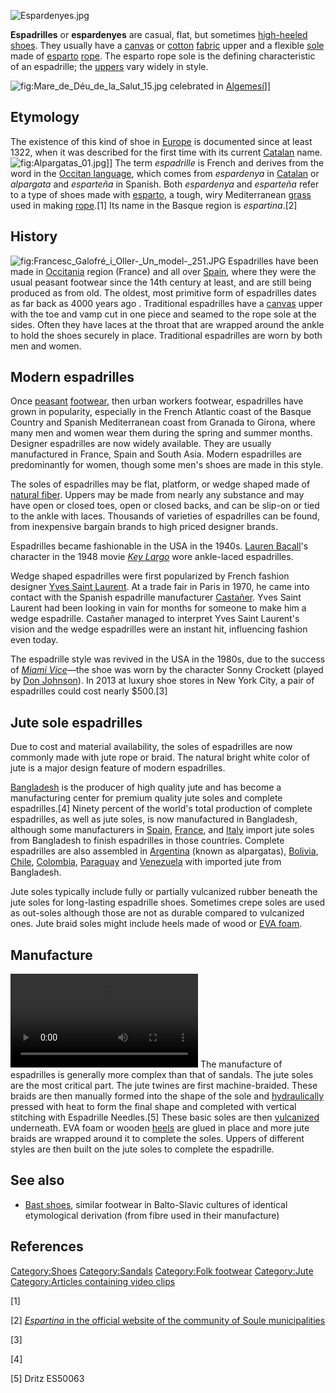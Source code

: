 ![](Espardenyes.jpg "Espardenyes.jpg")

**Espadrilles** or **espardenyes** are casual, flat, but sometimes
[high-heeled](High-heeled_footwear "wikilink")
[shoes](shoes "wikilink"). They usually have a
[canvas](canvas "wikilink") or [cotton](cotton "wikilink")
[fabric](Textile "wikilink") upper and a flexible
[sole](Sole_(shoe) "wikilink") made of [esparto](esparto "wikilink")
[rope](rope "wikilink"). The esparto rope sole is the defining
characteristic of an espadrille; the [uppers](Upper_(shoe) "wikilink")
vary widely in style.

![](Mare_de_Déu_de_la_Salut_15.jpg "fig:Mare_de_Déu_de_la_Salut_15.jpg")
celebrated in [Algemesí](Algemesí "wikilink")\]\]

## Etymology

The existence of this kind of shoe in [Europe](Europe "wikilink") is
documented since at least 1322, when it was described for the first time
with its current [Catalan](Catalan_language "wikilink") name.
![](Alpargatas_01.jpg "fig:Alpargatas_01.jpg")\]\] The term *espadrille*
is French and derives from the word in the [Occitan
language](Occitan_language "wikilink"), which comes from *espardenya* in
[Catalan](Catalan_language "wikilink") or *alpargata* and *esparteña* in
Spanish. Both *espardenya* and *esparteña* refer to a type of shoes made
with [esparto](esparto "wikilink"), a tough, wiry Mediterranean
[grass](grass "wikilink") used in making [rope](rope "wikilink").[1] Its
name in the Basque region is *espartina*.[2]

## History

![](Francesc_Galofré_i_Oller-_Un_model-_251.JPG "fig:Francesc_Galofré_i_Oller-_Un_model-_251.JPG")
Espadrilles have been made in [Occitania](Occitania "wikilink") region
(France) and all over [Spain](Spain "wikilink"), where they were the
usual peasant footwear since the 14th century at least, and are still
being produced as from old. The oldest, most primitive form of
espadrilles dates as far back as 4000 years ago . Traditional
espadrilles have a [canvas](canvas "wikilink") upper with the toe and
vamp cut in one piece and seamed to the rope sole at the sides. Often
they have laces at the throat that are wrapped around the ankle to hold
the shoes securely in place. Traditional espadrilles are worn by both
men and women.

## Modern espadrilles

Once [peasant](peasant "wikilink") [footwear](footwear "wikilink"), then
urban workers footwear, espadrilles have grown in popularity, especially
in the French Atlantic coast of the Basque Country and Spanish
Mediterranean coast from Granada to Girona, where many men and women
wear them during the spring and summer months. Designer espadrilles are
now widely available. They are usually manufactured in France, Spain and
South Asia. Modern espadrilles are predominantly for women, though some
men's shoes are made in this style.

The soles of espadrilles may be flat, platform, or wedge shaped made of
[natural fiber](natural_fiber "wikilink"). Uppers may be made from
nearly any substance and may have open or closed toes, open or closed
backs, and can be slip-on or tied to the ankle with laces. Thousands of
varieties of espadrilles can be found, from inexpensive bargain brands
to high priced designer brands.

Espadrilles became fashionable in the USA in the 1940s. [Lauren
Bacall](Lauren_Bacall "wikilink")'s character in the 1948 movie *[Key
Largo](Key_Largo_(film) "wikilink")* wore ankle-laced espadrilles.

Wedge shaped espadrilles were first popularized by French fashion
designer [Yves Saint Laurent](Yves_Saint_Laurent_(designer) "wikilink").
At a trade fair in Paris in 1970, he came into contact with the Spanish
espadrille manufacturer [Castañer](Castañer "wikilink"). Yves Saint
Laurent had been looking in vain for months for someone to make him a
wedge espadrille. Castañer managed to interpret Yves Saint Laurent's
vision and the wedge espadrilles were an instant hit, influencing
fashion even today.

The espadrille style was revived in the USA in the 1980s, due to the
success of *[Miami Vice](Miami_Vice "wikilink")*—the shoe was worn by
the character Sonny Crockett (played by [Don
Johnson](Don_Johnson "wikilink")). In 2013 at luxury shoe stores in New
York City, a pair of espadrilles could cost nearly $500.[3]

## Jute sole espadrilles

Due to cost and material availability, the soles of espadrilles are now
commonly made with jute rope or braid. The natural bright white color of
jute is a major design feature of modern espadrilles.

[Bangladesh](Bangladesh "wikilink") is the producer of high quality jute
and has become a manufacturing center for premium quality jute soles and
complete espadrilles.[4] Ninety percent of the world's total production
of complete espadrilles, as well as jute soles, is now manufactured in
Bangladesh, although some manufacturers in [Spain](Spain "wikilink"),
[France](France "wikilink"), and [Italy](Italy "wikilink") import jute
soles from Bangladesh to finish espadrilles in those countries. Complete
espadrilles are also assembled in [Argentina](Argentina "wikilink")
(known as alpargatas), [Bolivia](Bolivia "wikilink"),
[Chile](Chile "wikilink"), [Colombia](Colombia "wikilink"),
[Paraguay](Paraguay "wikilink") and [Venezuela](Venezuela "wikilink")
with imported jute from Bangladesh.

Jute soles typically include fully or partially vulcanized rubber
beneath the jute soles for long-lasting espadrille shoes. Sometimes
crepe soles are used as out-soles although those are not as durable
compared to vulcanized ones. Jute braid soles might include heels made
of wood or [EVA foam](EVA_foam "wikilink").

## Manufacture

![](Fabrication_de_la_semelle_d'espadrille.ogv "fig:Fabrication_de_la_semelle_d'espadrille.ogv")
The manufacture of espadrilles is generally more complex than that of
sandals. The jute soles are the most critical part. The jute twines are
first machine-braided. These braids are then manually formed into the
shape of the sole and [hydraulically](hydraulically "wikilink") pressed
with heat to form the final shape and completed with vertical stitching
with Espadrille Needles.[5] These basic soles are then
[vulcanized](vulcanized "wikilink") underneath. EVA foam or wooden
[heels](heel "wikilink") are glued in place and more jute braids are
wrapped around it to complete the soles. Uppers of different styles are
then built on the jute soles to complete the espadrille.

## See also

-   [Bast shoes](Bast_shoes "wikilink"), similar footwear in
    Balto-Slavic cultures of identical etymological derivation (from
    fibre used in their manufacture)

## References

[Category:Shoes](Category:Shoes "wikilink")
[Category:Sandals](Category:Sandals "wikilink") [Category:Folk
footwear](Category:Folk_footwear "wikilink")
[Category:Jute](Category:Jute "wikilink") [Category:Articles containing
video clips](Category:Articles_containing_video_clips "wikilink")

[1]

[2] [*Espartina* in the official website of the community of Soule
municipalities](http://www.soule-xiberoa.fr/eu/herri-alkargoa/herri-alkargoaren-egitasmueak/industriecommercesartisanat/mauleko-espartina-ateleria.html)

[3]

[4]

[5] Dritz ES50063